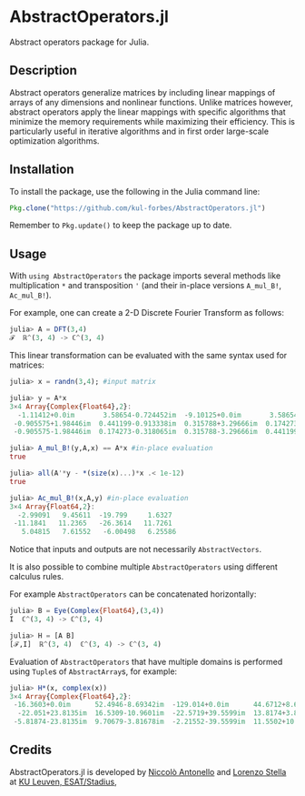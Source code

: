 # AbstractOperators.jl

Abstract operators package for Julia.

## Description

Abstract operators generalize matrices by including linear mappings of arrays of any dimensions and nonlinear functions. Unlike matrices however, abstract operators apply the linear mappings with specific algorithms that minimize the memory requirements while maximizing their efficiency. 
This is particularly useful in iterative algorithms and in first order large-scale optimization algorithms.

## Installation

To install the package, use the following in the Julia command line:

```julia
Pkg.clone("https://github.com/kul-forbes/AbstractOperators.jl")
```

Remember to `Pkg.update()` to keep the package up to date.

## Usage

With `using AbstractOperators` the package imports several methods like multiplication `*`  and transposition `'` (and their in-place versions `A_mul_B!`, `Ac_mul_B!`).

For example, one can create a 2-D Discrete Fourier Transform as follows:

```julia
julia> A = DFT(3,4)
ℱ  ℝ^(3, 4) -> ℂ^(3, 4)
```

This linear transformation can be evaluated with the same syntax used for matrices: 

```julia
julia> x = randn(3,4); #input matrix

julia> y = A*x
3×4 Array{Complex{Float64},2}:
  -1.11412+0.0im       3.58654-0.724452im  -9.10125+0.0im       3.58654+0.724452im
 -0.905575+1.98446im  0.441199-0.913338im  0.315788+3.29666im  0.174273+0.318065im
 -0.905575-1.98446im  0.174273-0.318065im  0.315788-3.29666im  0.441199+0.913338im

julia> A_mul_B!(y,A,x) == A*x #in-place evaluation
true

julia> all(A'*y - *(size(x)...)*x .< 1e-12) 
true

julia> Ac_mul_B!(x,A,y) #in-place evaluation
3×4 Array{Float64,2}:
  -2.99091   9.45611  -19.799     1.6327 
 -11.1841   11.2365   -26.3614   11.7261 
   5.04815   7.61552   -6.00498   6.25586

```

Notice that inputs and outputs are not necessarily `AbstractVectors`.

It is also possible to combine multiple `AbstractOperators` using different calculus rules. 

For example `AbstractOperators` can be concatenated horizontally: 

```julia
julia> B = Eye(Complex{Float64},(3,4))
I  ℂ^(3, 4) -> ℂ^(3, 4)

julia> H = [A B]
[ℱ,I]  ℝ^(3, 4)  ℂ^(3, 4) -> ℂ^(3, 4)
```

Evaluation of `AbstractOperators` that have multiple domains is performed using `Tuple`s of `AbstractArray`s, for example: 

```julia
julia> H*(x, complex(x))
3×4 Array{Complex{Float64},2}:
 -16.3603+0.0im      52.4946-8.69342im  -129.014+0.0im      44.6712+8.69342im
  -22.051+23.8135im  16.5309-10.9601im  -22.5719+39.5599im  13.8174+3.81678im
 -5.81874-23.8135im  9.70679-3.81678im  -2.21552-39.5599im  11.5502+10.9601im
```

## Credits

AbstractOperators.jl is developed by
[Niccolò Antonello](https://nantonel.github.io)
and [Lorenzo Stella](https://lostella.github.io)
at [KU Leuven, ESAT/Stadius](https://www.esat.kuleuven.be/stadius/),
